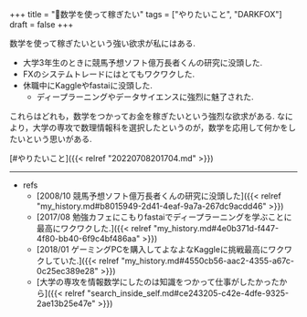 +++
title = "🦊数学を使って稼ぎたい"
tags = ["やりたいこと", "DARKFOX"]
draft = false
+++

数学を使って稼ぎたいという強い欲求が私にはある.

-   大学3年生のときに競馬予想ソフト億万長者くんの研究に没頭した.
-   FXのシステムトレードにはとてもワクワクした.
-   休職中にKaggleやfastaiに没頭した.
    -   ディープラーニングやデータサイエンスに強烈に魅了された.

これらはどれも，数学をつかってお金を稼ぎたいという強烈な欲求がある. なにより，大学の専攻で数理情報科を選択したというのが，数学を応用して何かをしたいという思いがある.

[#やりたいこと]({{< relref "20220708201704.md" >}})

---

-   refs
    -   [2008/10 競馬予想ソフト億万長者くんの研究に没頭した]({{< relref "my_history.md#b8015949-2d41-4eaf-9a7a-267dc9acdd46" >}})
    -   [2017/08 勉強カフェにこもりfastaiでディープラーニングを学ぶことに最高にワクワクした.]({{< relref "my_history.md#4e0b371d-f447-4f80-bb40-6f9c4bf486aa" >}})
    -   [2018/01 ゲーミングPCを購入してよなよなKaggleに挑戦最高にワクワクしていた.]({{< relref "my_history.md#4550cb56-aac2-4355-a67c-0c25ec389e28" >}})
    -   [大学の専攻を情報数学にしたのは知識をつかって仕事がしたかったから]({{< relref "search_inside_self.md#ce243205-c42e-4dfe-9325-2ae13b25e47e" >}})

